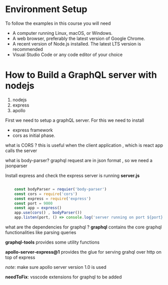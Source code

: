 
# Environment Setup

To follow the examples in this course you will need

- A computer running Linux, macOS, or Windows.
- A web browser, preferably the latest version of Google Chrome.
- A recent version of Node.js installed. The latest LTS version is recommended
- Visual Studio Code or any code editor of your choice

# How to Build a GraphQL server with nodejs

1. nodejs
2. express
3. apollo

First we need to setup a  graphQL server. For this we need to install

- express framework
- cors as initial phase.

what is CORS ?
   this is useful when the client application , which is react app calls the server

what is body-parser?
  graphql request are in json format , so we need a jsonparser
  
Install express and check the express server is running
**server.js**

```javascript

    const bodyParser = requier('body-parser')
    const cors = require('cors')
    const express = require('express')
    const port = 9000
    const app = express()
    app.use(cors() , bodyParser())
    app.listen(port, () => console.log('server running on port ${port}'));

```

what are the dependencies for graphql ?
  **graphql**
  contains the core graphql functionalities like parsing queries

 **graphql-tools**
   provides some utility functions

   **apollo-server-express@1**
    provides the glue for serving grahql over http on top of express

 *note*: make sure apollo server version 1.0 is used

**needToFix**: vsscode extensions for graphql to be added